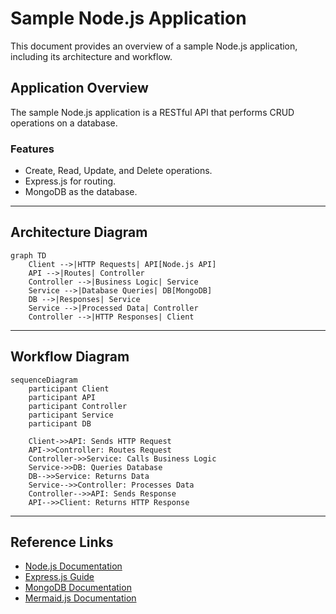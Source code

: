 # Sample Node.js Application

This document provides an overview of a sample Node.js application, including its architecture and workflow.

## Application Overview

The sample Node.js application is a RESTful API that performs CRUD operations on a database.

### Features
- Create, Read, Update, and Delete operations.
- Express.js for routing.
- MongoDB as the database.

---

## Architecture Diagram

```mermaid
graph TD
    Client -->|HTTP Requests| API[Node.js API]
    API -->|Routes| Controller
    Controller -->|Business Logic| Service
    Service -->|Database Queries| DB[MongoDB]
    DB -->|Responses| Service
    Service -->|Processed Data| Controller
    Controller -->|HTTP Responses| Client
```

---

## Workflow Diagram

```mermaid
sequenceDiagram
    participant Client
    participant API
    participant Controller
    participant Service
    participant DB

    Client->>API: Sends HTTP Request
    API->>Controller: Routes Request
    Controller->>Service: Calls Business Logic
    Service->>DB: Queries Database
    DB-->>Service: Returns Data
    Service-->>Controller: Processes Data
    Controller-->>API: Sends Response
    API-->>Client: Returns HTTP Response
```

---

## Reference Links

- [Node.js Documentation](https://nodejs.org/en/docs/)
- [Express.js Guide](https://expressjs.com/)
- [MongoDB Documentation](https://www.mongodb.com/docs/)
- [Mermaid.js Documentation](https://mermaid-js.github.io/mermaid/)
